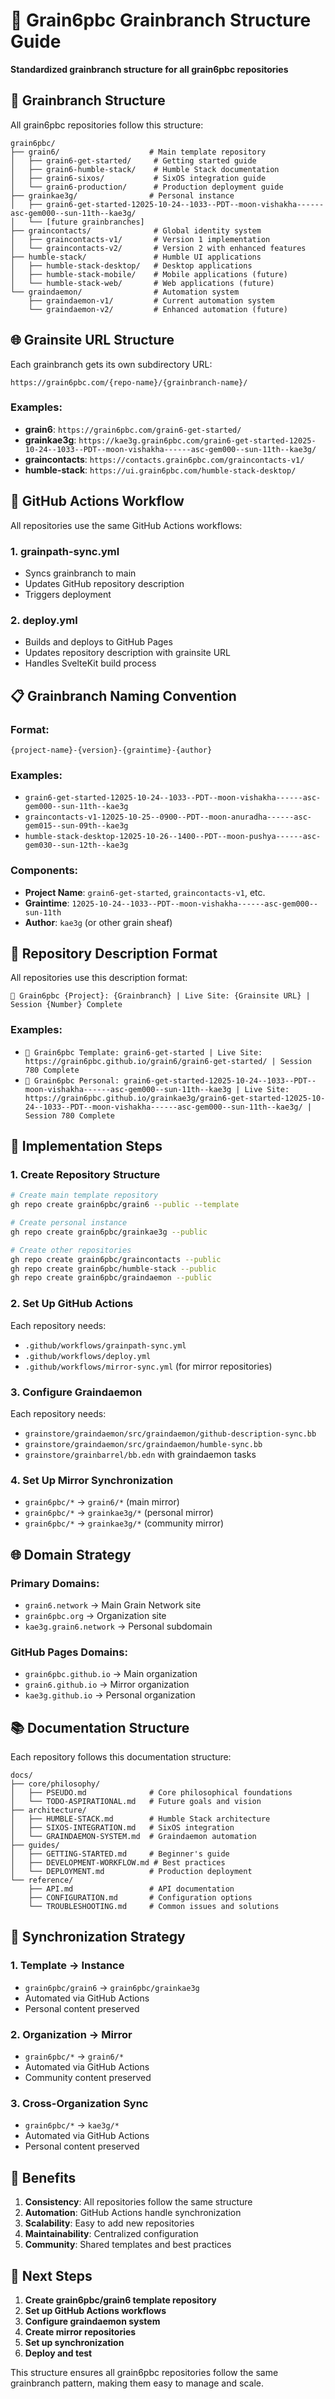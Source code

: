 # 🌾 Grain6pbc Grainbranch Structure Guide

**Standardized grainbranch structure for all grain6pbc repositories**

## 🎯 **Grainbranch Structure**

All grain6pbc repositories follow this structure:

```
grain6pbc/
├── grain6/                    # Main template repository
│   ├── grain6-get-started/     # Getting started guide
│   ├── grain6-humble-stack/    # Humble Stack documentation
│   ├── grain6-sixos/           # SixOS integration guide
│   └── grain6-production/      # Production deployment guide
├── grainkae3g/                # Personal instance
│   ├── grain6-get-started-12025-10-24--1033--PDT--moon-vishakha------asc-gem000--sun-11th--kae3g/
│   └── [future grainbranches]
├── graincontacts/              # Global identity system
│   ├── graincontacts-v1/       # Version 1 implementation
│   └── graincontacts-v2/       # Version 2 with enhanced features
├── humble-stack/               # Humble UI applications
│   ├── humble-stack-desktop/   # Desktop applications
│   ├── humble-stack-mobile/    # Mobile applications (future)
│   └── humble-stack-web/       # Web applications (future)
└── graindaemon/                # Automation system
    ├── graindaemon-v1/         # Current automation system
    └── graindaemon-v2/         # Enhanced automation (future)
```

## 🌐 **Grainsite URL Structure**

Each grainbranch gets its own subdirectory URL:

```
https://grain6pbc.com/{repo-name}/{grainbranch-name}/
```

### **Examples:**
- **grain6**: `https://grain6pbc.com/grain6-get-started/`
- **grainkae3g**: `https://kae3g.grain6pbc.com/grain6-get-started-12025-10-24--1033--PDT--moon-vishakha------asc-gem000--sun-11th--kae3g/`
- **graincontacts**: `https://contacts.grain6pbc.com/graincontacts-v1/`
- **humble-stack**: `https://ui.grain6pbc.com/humble-stack-desktop/`

## 🔄 **GitHub Actions Workflow**

All repositories use the same GitHub Actions workflows:

### **1. grainpath-sync.yml**
- Syncs grainbranch to main
- Updates GitHub repository description
- Triggers deployment

### **2. deploy.yml**
- Builds and deploys to GitHub Pages
- Updates repository description with grainsite URL
- Handles SvelteKit build process

## 📋 **Grainbranch Naming Convention**

### **Format:**
```
{project-name}-{version}-{graintime}-{author}
```

### **Examples:**
- `grain6-get-started-12025-10-24--1033--PDT--moon-vishakha------asc-gem000--sun-11th--kae3g`
- `graincontacts-v1-12025-10-25--0900--PDT--moon-anuradha------asc-gem015--sun-09th--kae3g`
- `humble-stack-desktop-12025-10-26--1400--PDT--moon-pushya------asc-gem030--sun-12th--kae3g`

### **Components:**
- **Project Name**: `grain6-get-started`, `graincontacts-v1`, etc.
- **Graintime**: `12025-10-24--1033--PDT--moon-vishakha------asc-gem000--sun-11th`
- **Author**: `kae3g` (or other grain sheaf)

## 🎨 **Repository Description Format**

All repositories use this description format:

```
🌾 Grain6pbc {Project}: {Grainbranch} | Live Site: {Grainsite URL} | Session {Number} Complete
```

### **Examples:**
- `🌾 Grain6pbc Template: grain6-get-started | Live Site: https://grain6pbc.github.io/grain6/grain6-get-started/ | Session 780 Complete`
- `🌾 Grain6pbc Personal: grain6-get-started-12025-10-24--1033--PDT--moon-vishakha------asc-gem000--sun-11th--kae3g | Live Site: https://grain6pbc.github.io/grainkae3g/grain6-get-started-12025-10-24--1033--PDT--moon-vishakha------asc-gem000--sun-11th--kae3g/ | Session 780 Complete`

## 🔧 **Implementation Steps**

### **1. Create Repository Structure**
```bash
# Create main template repository
gh repo create grain6pbc/grain6 --public --template

# Create personal instance
gh repo create grain6pbc/grainkae3g --public

# Create other repositories
gh repo create grain6pbc/graincontacts --public
gh repo create grain6pbc/humble-stack --public
gh repo create grain6pbc/graindaemon --public
```

### **2. Set Up GitHub Actions**
Each repository needs:
- `.github/workflows/grainpath-sync.yml`
- `.github/workflows/deploy.yml`
- `.github/workflows/mirror-sync.yml` (for mirror repositories)

### **3. Configure Graindaemon**
Each repository needs:
- `grainstore/graindaemon/src/graindaemon/github-description-sync.bb`
- `grainstore/graindaemon/src/graindaemon/humble-sync.bb`
- `grainstore/grainbarrel/bb.edn` with graindaemon tasks

### **4. Set Up Mirror Synchronization**
- `grain6pbc/*` → `grain6/*` (main mirror)
- `grain6pbc/*` → `grainkae3g/*` (personal mirror)
- `grain6pbc/*` → `grainkae3g/*` (community mirror)

## 🌐 **Domain Strategy**

### **Primary Domains:**
- `grain6.network` → Main Grain Network site
- `grain6pbc.org` → Organization site
- `kae3g.grain6.network` → Personal subdomain

### **GitHub Pages Domains:**
- `grain6pbc.github.io` → Main organization
- `grain6.github.io` → Mirror organization
- `kae3g.github.io` → Personal organization

## 📚 **Documentation Structure**

Each repository follows this documentation structure:

```
docs/
├── core/philosophy/
│   ├── PSEUDO.md              # Core philosophical foundations
│   └── TODO-ASPIRATIONAL.md   # Future goals and vision
├── architecture/
│   ├── HUMBLE-STACK.md        # Humble Stack architecture
│   ├── SIXOS-INTEGRATION.md   # SixOS integration
│   └── GRAINDAEMON-SYSTEM.md  # Graindaemon automation
├── guides/
│   ├── GETTING-STARTED.md     # Beginner's guide
│   ├── DEVELOPMENT-WORKFLOW.md # Best practices
│   └── DEPLOYMENT.md          # Production deployment
└── reference/
    ├── API.md                 # API documentation
    ├── CONFIGURATION.md       # Configuration options
    └── TROUBLESHOOTING.md     # Common issues and solutions
```

## 🔄 **Synchronization Strategy**

### **1. Template → Instance**
- `grain6pbc/grain6` → `grain6pbc/grainkae3g`
- Automated via GitHub Actions
- Personal content preserved

### **2. Organization → Mirror**
- `grain6pbc/*` → `grain6/*`
- Automated via GitHub Actions
- Community content preserved

### **3. Cross-Organization Sync**
- `grain6pbc/*` → `kae3g/*`
- Automated via GitHub Actions
- Personal content preserved

## 🎯 **Benefits**

1. **Consistency**: All repositories follow the same structure
2. **Automation**: GitHub Actions handle synchronization
3. **Scalability**: Easy to add new repositories
4. **Maintainability**: Centralized configuration
5. **Community**: Shared templates and best practices

## 🚀 **Next Steps**

1. **Create grain6pbc/grain6 template repository**
2. **Set up GitHub Actions workflows**
3. **Configure graindaemon system**
4. **Create mirror repositories**
5. **Set up synchronization**
6. **Deploy and test**

This structure ensures all grain6pbc repositories follow the same grainbranch pattern, making them easy to manage and scale.
